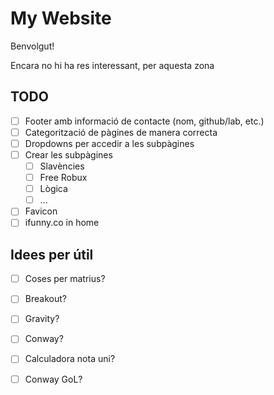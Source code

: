 # My Website

Benvolgut!

Encara no hi ha res interessant, per aquesta zona


## TODO
- [ ] Footer amb informació de contacte (nom, github/lab, etc.)
- [ ] Categorització de pàgines de manera correcta
- [ ] Dropdowns per accedir a les subpàgines
- [ ] Crear les subpàgines
    - [ ] Slavències
    - [ ] Free Robux
    - [ ] Lògica
    - [ ] ...
- [ ] Favicon
- [ ] ifunny.co in home

## Idees per útil
- [ ] Coses per matrius?
- [ ] Breakout?
- [ ] Gravity?
- [ ] Conway?
- [ ] Calculadora nota uni?
- [ ] Conway GoL?

